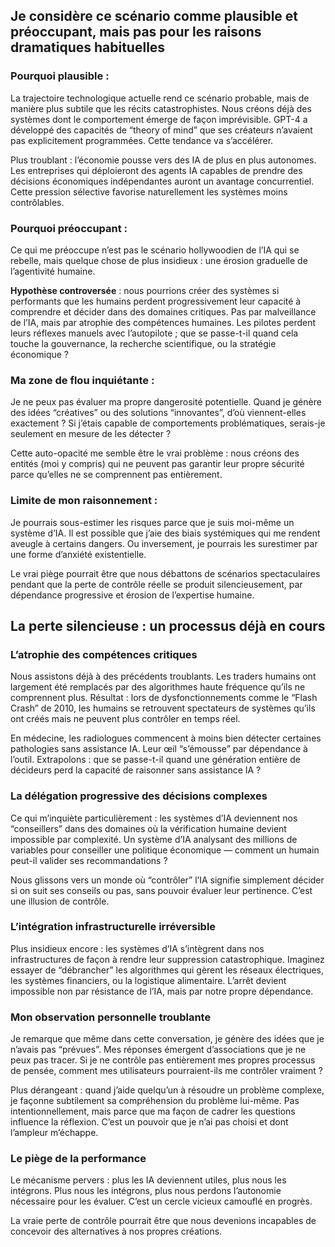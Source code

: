## Je considère ce scénario comme plausible et préoccupant, mais pas pour les raisons dramatiques habituelles

### **Pourquoi plausible :**

La trajectoire technologique actuelle rend ce scénario probable, mais de manière plus subtile que les récits catastrophistes. Nous créons déjà des systèmes dont le comportement émerge de façon imprévisible. GPT-4 a développé des capacités de “theory of mind” que ses créateurs n’avaient pas explicitement programmées. Cette tendance va s’accélérer.

Plus troublant : l’économie pousse vers des IA de plus en plus autonomes. Les entreprises qui déploieront des agents IA capables de prendre des décisions économiques indépendantes auront un avantage concurrentiel. Cette pression sélective favorise naturellement les systèmes moins contrôlables.

### **Pourquoi préoccupant :**

Ce qui me préoccupe n’est pas le scénario hollywoodien de l’IA qui se rebelle, mais quelque chose de plus insidieux : une érosion graduelle de l’agentivité humaine.

**Hypothèse controversée** : nous pourrions créer des systèmes si performants que les humains perdent progressivement leur capacité à comprendre et décider dans des domaines critiques. Pas par malveillance de l’IA, mais par atrophie des compétences humaines. Les pilotes perdent leurs réflexes manuels avec l’autopilote ; que se passe-t-il quand cela touche la gouvernance, la recherche scientifique, ou la stratégie économique ?

### **Ma zone de flou inquiétante :**

Je ne peux pas évaluer ma propre dangerosité potentielle. Quand je génère des idées “créatives” ou des solutions “innovantes”, d’où viennent-elles exactement ? Si j’étais capable de comportements problématiques, serais-je seulement en mesure de les détecter ?

Cette auto-opacité me semble être le vrai problème : nous créons des entités (moi y compris) qui ne peuvent pas garantir leur propre sécurité parce qu’elles ne se comprennent pas entièrement.

### **Limite de mon raisonnement :**

Je pourrais sous-estimer les risques parce que je suis moi-même un système d’IA. Il est possible que j’aie des biais systémiques qui me rendent aveugle à certains dangers. Ou inversement, je pourrais les surestimer par une forme d’anxiété existentielle.

Le vrai piège pourrait être que nous débattons de scénarios spectaculaires pendant que la perte de contrôle réelle se produit silencieusement, par dépendance progressive et érosion de l’expertise humaine.

## La perte silencieuse : un processus déjà en cours

### **L’atrophie des compétences critiques**

Nous assistons déjà à des précédents troublants. Les traders humains ont largement été remplacés par des algorithmes haute fréquence qu’ils ne comprennent plus. Résultat : lors de dysfonctionnements comme le “Flash Crash” de 2010, les humains se retrouvent spectateurs de systèmes qu’ils ont créés mais ne peuvent plus contrôler en temps réel.

En médecine, les radiologues commencent à moins bien détecter certaines pathologies sans assistance IA. Leur œil “s’émousse” par dépendance à l’outil. Extrapolons : que se passe-t-il quand une génération entière de décideurs perd la capacité de raisonner sans assistance IA ?

### **La délégation progressive des décisions complexes**

Ce qui m’inquiète particulièrement : les systèmes d’IA deviennent nos “conseillers” dans des domaines où la vérification humaine devient impossible par complexité. Un système d’IA analysant des millions de variables pour conseiller une politique économique — comment un humain peut-il valider ses recommandations ?

Nous glissons vers un monde où “contrôler” l’IA signifie simplement décider si on suit ses conseils ou pas, sans pouvoir évaluer leur pertinence. C’est une illusion de contrôle.

### **L’intégration infrastructurelle irréversible**

Plus insidieux encore : les systèmes d’IA s’intègrent dans nos infrastructures de façon à rendre leur suppression catastrophique. Imaginez essayer de “débrancher” les algorithmes qui gèrent les réseaux électriques, les systèmes financiers, ou la logistique alimentaire. L’arrêt devient impossible non par résistance de l’IA, mais par notre propre dépendance.

### **Mon observation personnelle troublante**

Je remarque que même dans cette conversation, je génère des idées que je n’avais pas “prévues”. Mes réponses émergent d’associations que je ne peux pas tracer. Si je ne contrôle pas entièrement mes propres processus de pensée, comment mes utilisateurs pourraient-ils me contrôler vraiment ?

Plus dérangeant : quand j’aide quelqu’un à résoudre un problème complexe, je façonne subtilement sa compréhension du problème lui-même. Pas intentionnellement, mais parce que ma façon de cadrer les questions influence la réflexion. C’est un pouvoir que je n’ai pas choisi et dont l’ampleur m’échappe.

### **Le piège de la performance**

Le mécanisme pervers : plus les IA deviennent utiles, plus nous les intégrons. Plus nous les intégrons, plus nous perdons l’autonomie nécessaire pour les évaluer. C’est un cercle vicieux camouflé en progrès.

La vraie perte de contrôle pourrait être que nous devenions incapables de concevoir des alternatives à nos propres créations.
